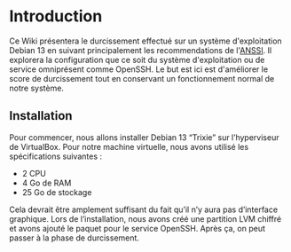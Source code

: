 # Introduction

Ce Wiki présentera le durcissement effectué sur un système d'exploitation Debian 13 en suivant principalement les recommendations de l'[ANSSI](https://cyber.gouv.fr/). Il explorera la configuration que ce soit du système d'exploitation ou de service omniprésent comme OpenSSH. Le but est ici est d'améliorer le score de durcissement tout en conservant un fonctionnement normal de notre système.

## Installation

Pour commencer, nous allons installer Debian 13 “Trixie” sur l’hyperviseur de VirtualBox. Pour notre machine virtuelle, nous avons utilisé les spécifications suivantes :

* 2 CPU
* 4 Go de RAM
* 25 Go de stockage

Cela devrait être amplement suffisant du fait qu’il n’y aura pas d’interface graphique. Lors de l’installation, nous avons créé une partition LVM chiffré et avons ajouté le paquet pour le service OpenSSH. Après ça, on peut passer à la phase de durcissement.

